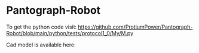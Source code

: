 # Pantograph-Robot


To get the python code visit: https://github.com/ProtiumPower/Pantograph-Robot/blob/main/python/tests/protocol1_0/My/M.py

Cad model is available here: 

